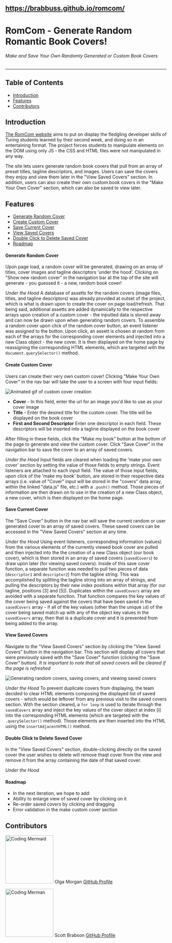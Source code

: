 https://brabbuss.github.io/romcom/
---
# RomCom - Generate Random Romantic Book Covers!
###### Make and Save Your Own Randomly Generated or Custom Book Covers
---
## Table of Contents
* [Introduction](#introduction)
* [Features](#features)
* [Contributors](#contributors)

## Introduction
[The RomCom website](https://brabbuss.github.io/romcom/) aims to put on display the fledgling developer skills of Turing students learned by their second week, and doing so in an entertaining format. The project forces students to manipulate elements on the DOM using only JS - the CSS and HTML files were not manipulated in any way.

The site lets users generate random book covers that pull from an array of preset titles, tagline descriptors, and images. Users can save the covers they enjoy and view them later in the "View Saved Covers" section. In addition, users can also create their own custom book covers in the "Make Your Own Cover" section, which can also be saved to view later.

## Features
* [Generate Random Cover](#Generate-Random-Cover)
* [Create Custom Cover](#Create-Custom-Cover)
* [Save Current Cover](#Save-Current-Cover)
* [View Saved Covers](#View-Saved-Covers)
* [Double Click to Delete Saved Cover](#Double-Click-to-Delete-Saved-Cover)
* [Roadmap](#to-do)

#### Generate Random Cover
Upon page load, a random cover will be generated, drawing on an array of titles, cover images and tagline descriptors 'under the hood'. Clicking on "Show new random cover" in the navigation bar at the top of the site will generate - you guessed it - a new, random book cover!

*Under the Hood*
A database of assetts for the random covers (image files, titles, and tagline descriptors) was already provided at outset of the project, which is what is drawn upon to create the cover on page load/refresh. That being said, additional assetts are added dynamically to the respective arrays upon creation of a custom cover - the inputted data is stored away and can now be drawn upon when generating random covers. To assemble a random cover upon click of the random cover button, an event listener was assigned to the button. Upon click, an assett is chosen at random from each of the arrays for the corresponding cover elements and injected into a new Class object - the new cover. It is then displayed on the home page by reassigning the corresponding HTML elements, which are targeted with the `document.querySelector()` method.

#### Create Custom Cover
Users can create their very own custom cover! Clicking "Make Your Own Cover" in the nav bar will take the user to a screen with four input fields:

![Animated gif of custom cover creation](https://media.giphy.com/media/YqzT1CKSOOmqqwwO6Y/giphy.gif)

* **Cover** - In this field, enter the url for an image you'd like to use as your cover image
* **Title** - Enter the desired title for the custom cover. The title will be displayed on the book cover
* **First and Second Descriptor** Enter one descriptor in each field. These descriptors will be inserted into a tagline displayed on the book cover

After filling in these fields, click the "Make my book" button at the bottom of the page to generate and view the custom cover. Click "Save Cover" in the navigation bar to save the cover to an array of saved covers.

*Under the Hood*
Input fields are cleared when loading the 'make your own cover' section by setting the value of those fields to empty strings. Event listeners are attached to each input field. The value of those input fields, upon click of the 'make my book' button, are stored in their respective data arrays (i.e. value of "Cover" input will be stored in the "covers" data array, within the linked "data.js" file, etc.) with a `.push()` method. Those pieces of information are then drawn on to use in the creation of a new Class object, a new cover, which is then displayed on the home page. 

#### Save Current Cover
The "Save Cover" button in the nav bar will save the current random or user generated cover to an array of saved covers. These saved covers can be accessed in the "View Saved Covers" section at any time.

*Under the Hood*
Using event listeners, corresponding information (values) from the various elements of the currently viewed book cover are pulled and then injected into the the creation of a new Class object (our book cover), which is then stored in an array of saved covers (`savedCovers`) to draw upon later (for viewing saved covers). Inside of this save cover function, a separate function was needed to pull two pieces of data (`descriptor1` and `descriptor2`) from the tagline string. This was accomplished by splitting the tagline string into an array of strings, and pulling the descriptors by their new index positions within that array (for our  tagline, positions [3] and [5]). Duplicates within the `savedCovers` array are avoided with a separate function. That function compares the key values of the cover being saved against the covers that have been saved in the `savedCovers` array - if all of the key values (other than the unique `id`) of the cover being saved match up with any of the object key values in the `savedCovers` array, then that is a duplicate cover and it is prevented from being added to the array. 

#### View Saved Covers
Navigate to the "View Saved Covers" section by clicking the "View Saved Covers" button in the navigation bar. This section will display all covers that were previously saved with the "Save Cover" function (clicking the "Save Cover" button). *It is important to note that all saved covers will be cleared if the page is refreshed*

![Generating random covers, saving covers, and viewing saved covers](https://media.giphy.com/media/H1HOmpNBG5Od9id6e1/giphy.gif)

*Under the Hood*
To prevent duplicate covers from displaying, the team decided to clear HTML elements composing the displayed list of saved covers - which would be leftover from any previous visit to the saved covers section. With the section cleared, a `for loop` is used to iterate through the `savedCovers` array and inject the key values of the cover object at index [i] into the corresponding HTML elements (which are targeted with the `.querySelector()` method). Those elements are then inserted into the HTML using the `insertAdjacentHTML()` method.

#### Double Click to Delete Saved Cover
In the "View Saved Covers" section, double-clicking directly on the saved cover the user wishes to delete will remove thaqt cover from the view and remove it from the array containing the date of that saved cover.

*Under the Hood*


#### Roadmap
* In the next iteration, we hope to add:
 * Ability to enlarge view of saved cover by clicking on it
 * Re-order saved covers by clicking and dragging
 * Error validation in the make custom cover section

## Contributors

<img src="https://avatars0.githubusercontent.com/u/66269306?s=400&u=b59f8ccc1002269319d952aa028ee270629b2ead&v=4" alt="Coding Mermaid"
 width="150" height="auto" />
Olga Morgan
[GitHub Profile](https://github.com/scripka)

<img src="https://avatars1.githubusercontent.com/u/66697338?s=460&u=3d2e338fdeb625c1940a87b1cfdb7ba6e7d16c5c&v=4" alt="Coding Merman"
 width="150" height="auto" />
Scott Brabson
[GitHub Profile](https://github.com/brabbuss)
